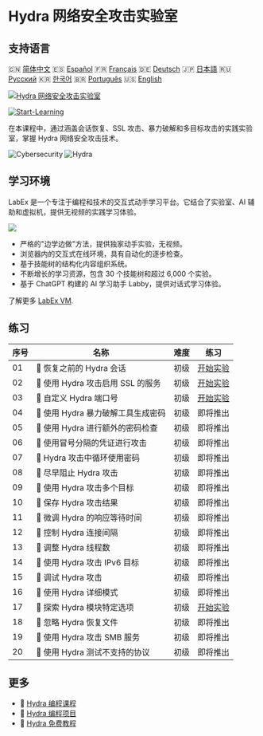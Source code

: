 # Hydra 网络安全攻击实验室

## 支持语言

🇨🇳 [简体中文](README_zh.md) 🇪🇸 [Español](README_es.md) 🇫🇷 [Français](README_fr.md) 🇩🇪 [Deutsch](README_de.md) 🇯🇵 [日本語](README_ja.md) 🇷🇺 [Русский](README_ru.md) 🇰🇷 [한국어](README_ko.md) 🇧🇷 [Português](README_pt.md) 🇺🇸 [English](README.md) 

[![Hydra 网络安全攻击实验室](https://cover-creator.labex.io/hydra-cybersecurity-attack-labs.png?lang=zh)](https://labex.io/zh/courses/hydra-cybersecurity-attack-labs)

[![Start-Learning](https://img.shields.io/badge/Start-Learning-whitesmoke?style=for-the-badge)](https://labex.io/zh/courses/hydra-cybersecurity-attack-labs)

在本课程中，通过涵盖会话恢复、SSL 攻击、暴力破解和多目标攻击的实践实验室，掌握 Hydra 网络安全攻击技术。

![Cybersecurity](https://img.shields.io/badge/Cybersecurity-whitesmoke?style=for-the-badge&logo=cybersecurity)
![Hydra](https://img.shields.io/badge/Hydra-whitesmoke?style=for-the-badge&logo=hydra)


## 学习环境

LabEx 是一个专注于编程和技术的交互式动手学习平台。它结合了实验室、AI 辅助和虚拟机，提供无视频的实践学习体验。

![](https://tutorial-screenshot.getvm.io/images/vm-1725247253.png)

- 严格的"边学边做"方法，提供独家动手实验，无视频。
- 浏览器内的交互式在线环境，具有自动化的逐步检查。
- 基于技能树的结构化内容组织系统。
- 不断增长的学习资源，包含 30 个技能树和超过 6,000 个实验。
- 基于 ChatGPT 构建的 AI 学习助手 Labby，提供对话式学习体验。

了解更多 [LabEx VM](https://support.labex.io/using-labex/virtual-machine).

## 练习

|   序号 | 名称                               | 难度   | 练习                                                                                                                     |
|--------|------------------------------------|--------|--------------------------------------------------------------------------------------------------------------------------|
|     01 | 📖 恢复之前的 Hydra 会话           | 初级   | <a target='_blank' href='https://labex.io/zh/tutorials/hydra-restore-a-previous-hydra-session-550772'>开始实验</a>       |
|     02 | 📖 使用 Hydra 攻击启用 SSL 的服务  | 初级   | <a target='_blank' href='https://labex.io/zh/tutorials/hydra-attack-ssl-enabled-services-with-hydra-550762'>开始实验</a> |
|     03 | 📖 自定义 Hydra 端口号             | 初级   | <a target='_blank' href='https://labex.io/zh/tutorials/hydra-customize-hydra-port-numbers-550765'>开始实验</a>           |
|     04 | 📖 使用 Hydra 暴力破解工具生成密码 | 初级   | 即将推出                                                                                                                 |
|     05 | 📖 使用 Hydra 进行额外的密码检查   | 初级   | 即将推出                                                                                                                 |
|     06 | 📖 使用冒号分隔的凭证进行攻击      | 初级   | 即将推出                                                                                                                 |
|     07 | 📖 Hydra 攻击中循环使用密码        | 初级   | 即将推出                                                                                                                 |
|     08 | 📖 尽早阻止 Hydra 攻击             | 初级   | 即将推出                                                                                                                 |
|     09 | 📖 使用 Hydra 攻击多个目标         | 初级   | 即将推出                                                                                                                 |
|     10 | 📖 保存 Hydra 攻击结果             | 初级   | 即将推出                                                                                                                 |
|     11 | 📖 微调 Hydra 的响应等待时间       | 初级   | 即将推出                                                                                                                 |
|     12 | 📖 控制 Hydra 连接间隔             | 初级   | 即将推出                                                                                                                 |
|     13 | 📖 调整 Hydra 线程数               | 初级   | 即将推出                                                                                                                 |
|     14 | 📖 使用 Hydra 攻击 IPv6 目标       | 初级   | 即将推出                                                                                                                 |
|     15 | 📖 调试 Hydra 攻击                 | 初级   | 即将推出                                                                                                                 |
|     16 | 📖 使用 Hydra 详细模式             | 初级   | 即将推出                                                                                                                 |
|     17 | 📖 探索 Hydra 模块特定选项         | 初级   | <a target='_blank' href='https://labex.io/zh/tutorials/hydra-explore-hydra-module-specific-options-550767'>开始实验</a>  |
|     18 | 📖 忽略 Hydra 恢复文件             | 初级   | 即将推出                                                                                                                 |
|     19 | 📖 使用 Hydra 攻击 SMB 服务        | 初级   | 即将推出                                                                                                                 |
|     20 | 📖 使用 Hydra 测试不支持的协议     | 初级   | 即将推出                                                                                                                 |

## 更多

- 🔗 [Hydra 编程课程](https://github.com/labex-labs/awesome-programming-courses)
- 🔗 [Hydra 编程项目](https://github.com/labex-labs/awesome-programming-projects)
- 🔗 [Hydra 免费教程](https://github.com/labex-labs/hydra-free-tutorials)

